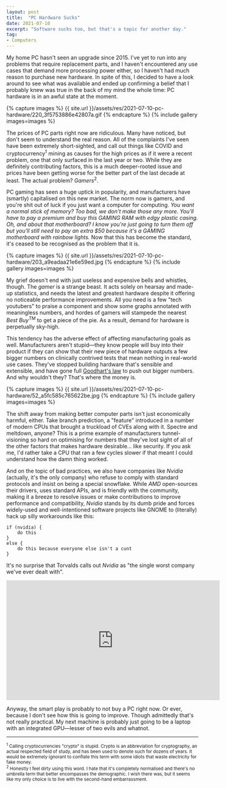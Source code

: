 ```yaml
---
layout: post
title:  "PC Hardware Sucks"
date: 2021-07-10
excerpt: "Software sucks too, but that's a topic for another day."
tag:
- Computers
---
```


My home PC hasn't seen an upgrade since 2015. I've yet to run into any problems that require replacement parts, and I haven't encountered any use cases that demand more processing power either, so I haven't had much reason to purchase new hardware. In spite of this, I decided to have a look around to see what was available and ended up confirming a belief that I probably knew was true in the back of my mind the whole time: PC hardware is in an awful state at the moment.

{% capture images %}
    {{ site.url }}/assets/res/2021-07-10-pc-hardware/220_3f5753886e42807a.gif
{% endcapture %}
{% include gallery images=images %}

The prices of PC parts right now are ridiculous. Many have noticed, but don't seem to understand the real reason. All of the complaints I've seen have been extremely short-sighted, and call out things like COVID and cryptocurrency<sup>1</sup> mining as causes for the high prices as if it were a recent problem, one that only surfaced in the last year or two. While they are definitely contributing factors, this is a much deeper-rooted issue and prices have been getting worse for the better part of the last decade at least. The actual problem? _Gamers_<sup>2</sup>.

PC gaming has seen a huge uptick in popularity, and manufacturers have (smartly) capitalised on this new market. The norm now is gamers, and you're shit out of luck if you just want a computer for computing. _You want a normal stick of memory? Too bad, we don't make those any more. You'll have to pay a premium and buy this GAMING RAM with edgy plastic casing. Oh, and about that motherboard? I know you're just going to turn them off but you'll still need to pay an extra $50 because it's a GAMING motherboard with rainbow lights._ Now that this has become the standard, it's ceased to be recognised as the problem that it is.

{% capture images %}
    {{ site.url }}/assets/res/2021-07-10-pc-hardware/203_a9eadaa21e6e59ed.jpg
{% endcapture %}
{% include gallery images=images %}

My grief doesn't end with just useless and expensive bells and whistles, though. The _gamer_ is a strange beast. It acts solely on hearsay and made-up statistics, and needs the latest and greatest hardware despite it offering no noticeable performance improvements. All you need is a few "tech youtubers" to praise a component and show some graphs annotated with meaningless numbers, and hordes of gamers will stampede the nearest _Best Buy<sup>TM</sup>_ to get a piece of the pie. As a result, demand for hardware is perpetually sky-high.

This tendency has the adverse effect of affecting manufacturing goals as well. Manufacturers aren't stupid—they know people will buy into their product if they can show that their new piece of hardware outputs a few bigger numbers on clinically contrived tests that mean nothing in real-world use cases. They've stopped building hardware that's sensible and extensible, and have gone full [Goodhart's law](https://en.wikipedia.org/wiki/Goodhart's_law) to push out bigger numbers. And why wouldn't they? That's where the money is.

{% capture images %}
    {{ site.url }}/assets/res/2021-07-10-pc-hardware/52_a5fc585c765622be.jpg
{% endcapture %}
{% include gallery images=images %}

The shift away from making better computer parts isn't just economically harmful, either. Take branch prediction, a "feature" introduced in a number of modern CPUs that brought a truckload of CVEs along with it. Spectre and meltdown, anyone? This is a prime example of manufacturers tunnel-visioning so hard on optimising for numbers that they've lost sight of all of the other factors that makes hardware desirable... like security. If you ask me, I'd rather take a CPU that ran a few cycles slower if that meant I could understand how the damn thing worked.

And on the topic of bad practices, we also have companies like _Nvidia_ (actually, it's the only company) who refuse to comply with standard protocols and insist on being a special snowflake. While _AMD_ open-sources their drivers, uses standard APIs, and is friendly with the community, making it a breeze to resolve issues or make contributions to improve performance and compatibility, _Nvidia_ stands by its dumb pride and forces widely-used and well-intentioned software projects like GNOME to (literally) hack up silly workarounds like this:

```
if (nvidia) {
    do this
}
else {
    do this because everyone else isn't a cunt
}
```

It's no surprise that Torvalds calls out _Nvidia_ as "the single worst company we've ever dealt with".

<iframe width="560" height="315" src="https://www.youtube.com/embed/_36yNWw_07g" title="YouTube video player" frameborder="0" allow="accelerometer; autoplay; clipboard-write; encrypted-media; gyroscope; picture-in-picture" allowfullscreen></iframe>

Anyway, the smart play is probably to not buy a PC right now. Or ever, because I don't see how this is going to improve. Though admittedly that's not really practical. My next machine is probably just going to be a laptop with an integrated GPU—lesser of two evils and whatnot.

---

<small>
<sup>1</sup> Calling cryptocurrencies "crypto" is stupid. Crypto is an abbreviation for cryptography, an actual respected field of study, and has been used to denote such for dozens of years. It would be extremely ignorant to conflate this term with some idiots that waste electricity for fake money.
<br>
<sup>2</sup> Honestly I feel dirty using this word. I hate that it's completely normalised and there's no umbrella term that better encompasses the demographic. I wish there was, but it seems like my only choice is to live with the second-hand embarrassment.
</small>
